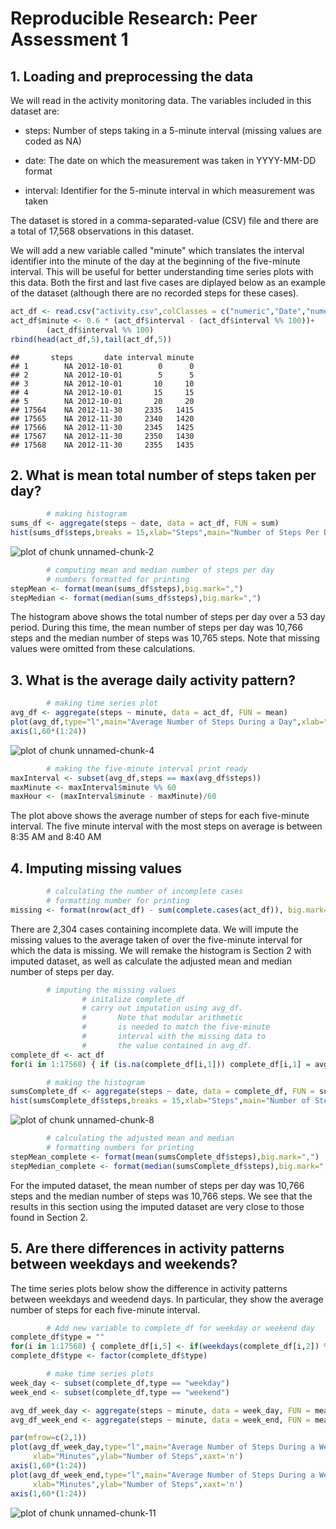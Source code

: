 # Reproducible Research: Peer Assessment 1

## 1. Loading and preprocessing the data

We will read in the activity monitoring data. The variables included in this dataset are:

- steps: Number of steps taking in a 5-minute interval (missing values are coded as NA)

- date: The date on which the measurement was taken in YYYY-MM-DD format

- interval: Identifier for the 5-minute interval in which measurement was taken

The dataset is stored in a comma-separated-value (CSV) file and there are a total of 17,568 observations in this dataset.

We will add a new variable called "minute" which translates the interval identifier into the minute of the day at the beginning of the five-minute interval. This will be useful for better understanding time series plots with this data. Both the first and last five cases are diplayed below as an example of the dataset (although there are no recorded steps for these cases).


```r
act_df <- read.csv("activity.csv",colClasses = c("numeric","Date","numeric"))
act_df$minute <- 0.6 * (act_df$interval - (act_df$interval %% 100))+ 
        (act_df$interval %% 100) 
rbind(head(act_df,5),tail(act_df,5))
```

```
##       steps       date interval minute
## 1        NA 2012-10-01        0      0
## 2        NA 2012-10-01        5      5
## 3        NA 2012-10-01       10     10
## 4        NA 2012-10-01       15     15
## 5        NA 2012-10-01       20     20
## 17564    NA 2012-11-30     2335   1415
## 17565    NA 2012-11-30     2340   1420
## 17566    NA 2012-11-30     2345   1425
## 17567    NA 2012-11-30     2350   1430
## 17568    NA 2012-11-30     2355   1435
```

## 2. What is mean total number of steps taken per day?


```r
        # making histogram
sums_df <- aggregate(steps ~ date, data = act_df, FUN = sum)
hist(sums_df$steps,breaks = 15,xlab="Steps",main="Number of Steps Per Day")
```

![plot of chunk unnamed-chunk-2](figure/unnamed-chunk-2.png) 


```r
        # computing mean and median number of steps per day
        # numbers formatted for printing
stepMean <- format(mean(sums_df$steps),big.mark=",")
stepMedian <- format(median(sums_df$steps),big.mark=",")
```

The histogram above shows the total number of steps per day over a 53 day period. During this time, the mean number of steps per day was 10,766 steps and the median number of steps was 10,765 steps. Note that missing values were omitted from these calculations.

## 3. What is the average daily activity pattern?


```r
        # making time series plot
avg_df <- aggregate(steps ~ minute, data = act_df, FUN = mean)
plot(avg_df,type="l",main="Average Number of Steps During a Day",xlab="Minutes",ylab="Number of Steps",xaxt='n')
axis(1,60*(1:24))
```

![plot of chunk unnamed-chunk-4](figure/unnamed-chunk-4.png) 


```r
        # making the five-minute interval print ready
maxInterval <- subset(avg_df,steps == max(avg_df$steps))
maxMinute <- maxInterval$minute %% 60
maxHour <- (maxInterval$minute - maxMinute)/60
```

The plot above shows the average number of steps for each five-minute interval. The five minute interval with the most steps on average is between 8:35 AM and 8:40 AM

## 4. Imputing missing values


```r
        # calculating the number of incomplete cases
        # formatting number for printing
missing <- format(nrow(act_df) - sum(complete.cases(act_df)), big.mark=",")
```

There are 2,304 cases containing incomplete data. We will impute the missing values to the average taken of over the five-minute interval for which the data is missing. We will remake the histogram is Section 2 with imputed dataset, as well as calculate the adjusted mean and median number of steps per day.



```r
        # imputing the missing values
                # initalize complete_df
                # carry out imputation using avg_df. 
                #       Note that modular arithmetic 
                #       is needed to match the five-minute 
                #       interval with the missing data to 
                #       the value contained in avg_df.
complete_df <- act_df  
for(i in 1:17568) { if (is.na(complete_df[i,1])) complete_df[i,1] = avg_df[((i -1) %% 288) + 1,2]}
```


```r
        # making the histogram
sumsComplete_df <- aggregate(steps ~ date, data = complete_df, FUN = sum)
hist(sumsComplete_df$steps,breaks = 15,xlab="Steps",main="Number of Steps Per Day")
```

![plot of chunk unnamed-chunk-8](figure/unnamed-chunk-8.png) 


```r
        # calculating the adjusted mean and median
        # formatting numbers for printing
stepMean_complete <- format(mean(sumsComplete_df$steps),big.mark=",")
stepMedian_complete <- format(median(sumsComplete_df$steps),big.mark=",")
```

For the imputed dataset, the mean number of steps per day was 10,766 steps and the median number of steps was 10,766 steps. We see that the results in this section using the imputed dataset are very close to those found in Section 2.

## 5. Are there differences in activity patterns between weekdays and weekends?

The time series plots below show the difference in activity patterns between weekdays and weedend days. In particular, they show the average number of steps for each five-minute interval.



```r
        # Add new variable to complete_df for weekday or weekend day
complete_df$type = ""
for(i in 1:17568) { complete_df[i,5] <- if(weekdays(complete_df[i,2]) %in% c("Saturday", "Sunday")) {"weekend"} else {"weekday"}}
complete_df$type <- factor(complete_df$type)
```


```r
        # make time series plots     
week_day <- subset(complete_df,type == "weekday")
week_end <- subset(complete_df,type == "weekend")

avg_df_week_day <- aggregate(steps ~ minute, data = week_day, FUN = mean)
avg_df_week_end <- aggregate(steps ~ minute, data = week_end, FUN = mean)

par(mfrow=c(2,1))
plot(avg_df_week_day,type="l",main="Average Number of Steps During a Weekday",
     xlab="Minutes",ylab="Number of Steps",xaxt='n')
axis(1,60*(1:24))
plot(avg_df_week_end,type="l",main="Average Number of Steps During a Weekend",
     xlab="Minutes",ylab="Number of Steps",xaxt='n')
axis(1,60*(1:24))
```

![plot of chunk unnamed-chunk-11](figure/unnamed-chunk-11.png) 


